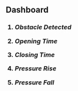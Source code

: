 <!DOCTYPE html>
<html>
  <head>
    <h2>Dashboard</h2>
  </head>
  <body>
   <p> 
   <ol>
   <h3>  
     <li><I>Obstacle Detected</I></li>
     <p>
     <li><I>Opening Time</I></li>
     <p>
     <li><I>Closing Time</I></li>
     <p>
     <li><I>Pressure Rise</I></li>
     <p>
     <li><I>Pressure Fall</I></li>
   </h3>
   </ol>   
  </body>
</html>
  
